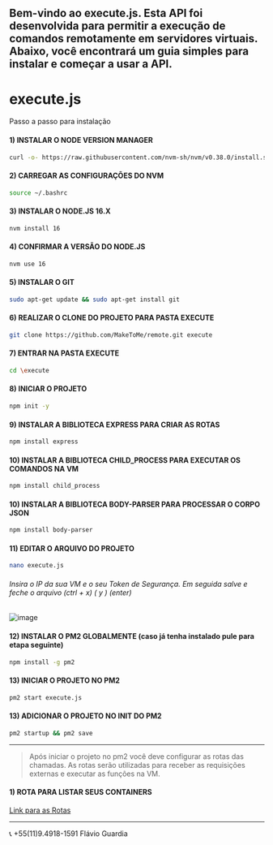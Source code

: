 ## Bem-vindo ao execute.js. Esta API foi desenvolvida para permitir a execução de comandos remotamente em servidores virtuais. Abaixo, você encontrará um guia simples para instalar e começar a usar a API.

# execute.js

Passo a passo para instalação

#### 1) INSTALAR O NODE VERSION MANAGER
   
```bash
curl -o- https://raw.githubusercontent.com/nvm-sh/nvm/v0.38.0/install.sh | bash
```

#### 2) CARREGAR AS CONFIGURAÇÕES DO NVM

```bash
source ~/.bashrc
```

#### 3) INSTALAR O NODE.JS 16.X

```bash
nvm install 16
```

#### 4) CONFIRMAR A VERSÃO DO NODE.JS

```bash
nvm use 16
```

#### 5) INSTALAR O GIT

```bash
sudo apt-get update && sudo apt-get install git
```

#### 6) REALIZAR O CLONE DO PROJETO PARA PASTA EXECUTE

```bash
git clone https://github.com/MakeToMe/remote.git execute

```

#### 7) ENTRAR NA PASTA EXECUTE

```bash
cd \execute
```

#### 8) INICIAR O PROJETO

```bash
npm init -y
```

#### 9) INSTALAR A BIBLIOTECA EXPRESS PARA CRIAR AS ROTAS

```bash
npm install express
```

#### 10) INSTALAR A BIBLIOTECA CHILD_PROCESS PARA EXECUTAR OS COMANDOS NA VM

```bash
npm install child_process
```

#### 10) INSTALAR A BIBLIOTECA BODY-PARSER PARA PROCESSAR O CORPO JSON

```bash
npm install body-parser
```

#### 11) EDITAR O ARQUIVO DO PROJETO 

```bash
nano execute.js
```

###### Insira o IP da sua VM e o seu Token de Segurança. Em seguida salve e feche o arquivo (ctrl + x) ( y ) (enter)
![image](https://github.com/MakeToMe/remote/assets/137015334/6b076595-ec17-4b97-a4e1-625c29cfbcea)


#### 12) INSTALAR O PM2 GLOBALMENTE (caso já tenha instalado pule para etapa seguinte)

```bash
npm install -g pm2
```

#### 13) INICIAR O PROJETO NO PM2

```bash
pm2 start execute.js
```

#### 13) ADICIONAR O PROJETO NO INIT DO PM2

```bash
pm2 startup && pm2 save
```

***


> Após iniciar o projeto no pm2 você deve configurar as rotas das chamadas.
> As rotas serão utilizadas para receber as requisições externas e executar as funções na VM.

#### 1) ROTA PARA LISTAR SEUS CONTAINERS

[Link para as Rotas](routes.md)

***

📞 +55(11)9.4918-1591
Flávio Guardia


